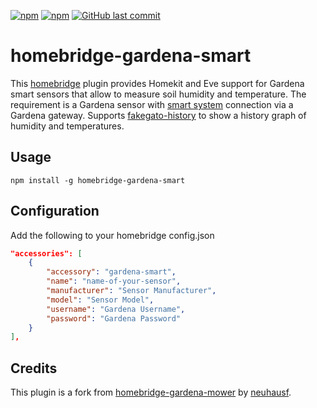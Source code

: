 [![npm](https://img.shields.io/npm/v/homebridge-gardena-smart.svg?style=plastic)](https://www.npmjs.com/package/homebridge-gardena-smart)
[![npm](https://img.shields.io/npm/dt/homebridge-gardena-smart.svg?style=plastic)](https://www.npmjs.com/package/homebridge-gardena-smart)
[![GitHub last commit](https://img.shields.io/github/last-commit/thboegel/homebridge-gardena-smart.svg?style=plastic)](https://github.com/thboegel/homebridge-gardena-smart)
# homebridge-gardena-smart

This [homebridge](https://github.com/nfarina/homebridge) plugin provides Homekit and Eve support for Gardena smart sensors that allow to measure soil humidity and temperature. The requirement is a Gardena sensor with [smart system](https://www.gardena.com/int/products/smart) connection via a Gardena gateway.
Supports [fakegato-history](https://github.com/simont77/fakegato-history) to show a history graph of humidity and temperatures.


## Usage

`npm install -g homebridge-gardena-smart`

## Configuration

Add the following to your homebridge config.json
``` json
"accessories": [
	{  
		"accessory": "gardena-smart",  
		"name": "name-of-your-sensor",  
		"manufacturer": "Sensor Manufacturer",  
		"model": "Sensor Model",
		"username": "Gardena Username",
		"password": "Gardena Password"
	}  
],
```

## Credits
This plugin is a fork from [homebridge-gardena-mower](https://github.com/neuhausf/homebridge-gardena-mower) by [neuhausf](https://github.com/neuhausf).

